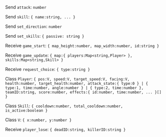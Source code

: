 Send `attack`: `number`

Send `skill`: `{ name:string, ... }`

Send `set_direction`: `number`

Send `set_skills`: `{ passive: string }`

Receive `game_start`: `{ map_height:number, map_width:number, id:string }`

Receive `game_update`: `{ map:{ players:Map<string,Player> }, skills:Map<string,Skill> }`

Receive `request_choice`: `{ type:string }`

Class `Player`: `{ pos:V, speed:V, target_speed:V, facing:V, health:number, target_health:number, attack_state:{ type:0 } | { type:1, time:number, angle:number } | { type:2, time:number }, teamID:string, score:number, effects:{ id:number, time:number, ... }[] }`

Class `Skill`: `{ cooldown:number, total_cooldown:number, is_active:boolean }`

Class `V`: `{ x:number, y:number }`

Receive `player_lose`: `{ deadID:string, killerID:string }`